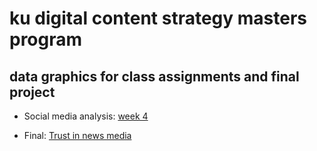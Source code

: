 # ku digital content strategy masters program

## data graphics for class assignments and final project

+ Social media analysis: [week 4](https://erincaughey.github.io/ku-data-graphics/week-4/index.html)

+ Final: [Trust in news media](https://erincaughey.github.io/ku-data-graphics/final/index.html)